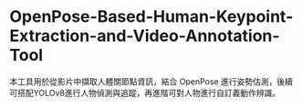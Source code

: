 # OpenPose-Based-Human-Keypoint-Extraction-and-Video-Annotation-Tool
本工具用於從影片中擷取人體關節點資訊，結合 OpenPose 進行姿勢估測，後續可搭配YOLOv8進行人物偵測與追蹤，再進階可對人物進行自訂義動作辨識。
